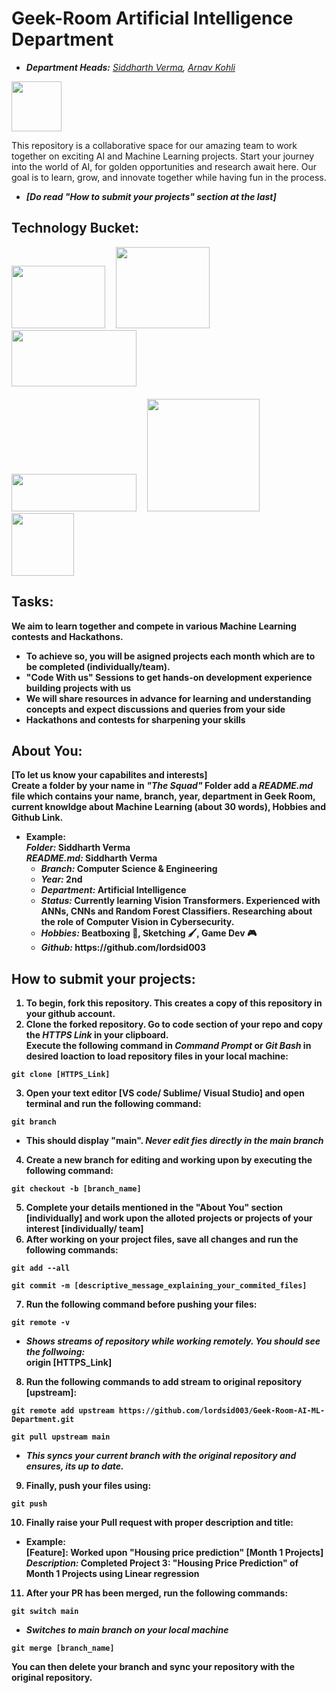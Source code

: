 # Geek-Room Artificial Intelligence Department 
* <i><b>Department Heads:</b> [Siddharth Verma](https://github.com/lordsid003), [Arnav Kohli](https://github.com/THEGAMECHANGER416)</i>

<img src="https://github.com/lordsid003/Geek-Room-AI-ML-Department/assets/119743101/5aba7954-a3dd-4d01-bb8f-19caa0f02af0?raw=true" width="80">

This repository is a collaborative space for our amazing team to work together on exciting AI and Machine Learning projects. Start your journey into the world of AI, for golden opportunities and research await here. Our goal is to learn, grow, and innovate together while having fun in the process.
* <b><i>[Do read "How to submit your projects" section at the last]</i><b>

## Technology Bucket:
<div>
  <span>
    <img src="https://cdn-images-1.medium.com/max/1200/1*eFRgat2Iy6wZpi_DEItKgA.png?raw=true" width="150" height="100">&emsp;
    <img src="https://escape2020.github.io/school2022/img/numpy.png?raw=true" width="150" height="130">&emsp;
    <img src="https://hutsons-hacks.info/wp-content/uploads/2020/09/1200px-Pandas_logo.svg_-1-1024x414.png?raw=true" width="200" height="90">&emsp;
  </span>
</div>
<br>
<div>
  <span>
     <img src="https://neuraspike.com/wp-content/uploads/2020/12/matplotlib-logo.png?raw=true" width="200" height="60">&emsp;
     <img src="https://o.remove.bg/downloads/6ba38df3-3dac-4643-a41c-05de4a65b230/31-seaborn_upgrade_1-removebg-preview.png?raw=true" width="180">&emsp;
    <img src="https://o.remove.bg/downloads/d8627f61-1da2-40f6-8d79-a556b4ecd52a/Logo_scikit_720x540-removebg-preview.png?raw=true" width="100">
  </span>
</div>

## Tasks:
We aim to learn together and compete in various Machine Learning contests and Hackathons. 
* To achieve so, you will be asigned projects each month which are to be completed (individually/team).
* "Code With us" Sessions to get hands-on development experience building projects with us
* We will share resources in advance for learning and understanding concepts and expect discussions and queries from your side
* Hackathons and contests for sharpening your skills

## About You:
[To let us know your capabilites and interests] <br>
Create a folder by your name in <b><i> "The Squad" </i></b> Folder add a <b><i>README.md</i></b> file which contains your name, branch, year, department in Geek Room, current knowldge about Machine Learning (about 30 words), Hobbies and Github Link.
* <b>Example:</b>
<br> <i>Folder:</i> Siddharth Verma
<br> <i>README.md: </i>Siddharth Verma
   <ul>
     <li>
       <i>Branch: </i>Computer Science & Engineering
     </li>
     <li>
       <i>Year: </i> 2nd
     </li>
     <li>
       <i>Department: </i>Artificial Intelligence
     </li>
     <li>
       <i>Status: </i>Currently learning Vision Transformers. Experienced with ANNs, CNNs and Random Forest Classifiers. Researching about the role of Computer Vision in Cybersecurity.
     </li>
     <li>
       <i>Hobbies: </i> Beatboxing 🎼, Sketching 🖌️, Game Dev 🎮
     </li>
     <li>
         <i>Github: </i> https://github.com/lordsid003
     </li>
   </ul>

## How to submit your projects:
1. To begin, fork this repository. This creates a copy of this repository in your github account.
2. Clone the forked repository. Go to code section of your repo and copy the <b><i>HTTPS Link</i></b> in your clipboard. <br>
Execute the following command in <i>Command Prompt</i> or <i>Git Bash</i> in desired loaction to load repository files in your local machine:
```
git clone [HTTPS_Link]
```
3. Open your text editor [VS code/ Sublime/ Visual Studio] and open terminal and run the following command:
```
git branch
```
* This should display "main". <b><i>Never edit fies directly in the main branch</i></b>
4. Create a new branch for editing and working upon by executing the following command:
```
git checkout -b [branch_name]
```
5. Complete your details mentioned in the "About You" section [individually] and work upon the alloted projects or projects of your interest [individually/ team]
6. After working on your project files, save all changes and run the following commands:
```
git add --all
```
```
git commit -m [descriptive_message_explaining_your_commited_files]
```
7. Run the following command before pushing your files:
```
git remote -v
```
* <i>Shows streams of repository while working remotely. You should see the follwoing:</i><br>
<b>origin [HTTPS_Link]</b><br>
8. Run the following commands to add stream to original repository [upstream]:
```
git remote add upstream https://github.com/lordsid003/Geek-Room-AI-ML-Department.git
```
```
git pull upstream main
```
* <i>This syncs your current branch with the original repository and ensures, its up to date.</i>
9. Finally, push your files using:
```
git push
```
10. Finally raise your Pull request with proper description and title:
* <b>Example: </b><br>
[Feature]: Worked upon "Housing price prediction" [Month 1 Projects] <br>
<i>Description: </i> Completed Project 3: "Housing Price Prediction" of Month 1 Projects using Linear regression
11. After your PR has been merged, run the following commands:
```
git switch main
```
* <i>Switches to main branch on your local machine</i>
```
git merge [branch_name]
```
You can then delete your branch and sync your repository with the original repository.